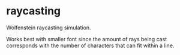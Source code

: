 # raycasting

Wolfenstein raycasting simulation.

Works best with smaller font since the amount of rays being cast
corresponds with the number of characters that can fit within a line.
